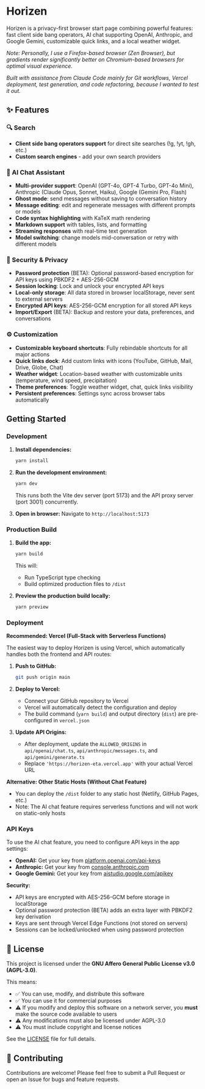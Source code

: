 # Horizen

Horizen is a privacy-first browser start page combining powerful features: fast client side bang operators, AI chat supporting OpenAI, Anthropic, and Google Gemini, customizable quick links, and a local weather widget.

*Note: Personally, I use a Firefox-based browser (Zen Browser), but gradients render significantly better on Chromium-based browsers for optimal visual experience.*

*Built with assistance from Claude Code mainly for Git workflows, Vercel deployment, test generation, and code refactoring, because I wanted to test it out.*

## ✨ Features

### 🔍 Search
- **Client side bang operators support** for direct site searches (!g, !yt, !gh, etc.)
- **Custom search engines** - add your own search providers

### 💬 AI Chat Assistant
- **Multi-provider support**: OpenAI (GPT-4o, GPT-4 Turbo, GPT-4o Mini), Anthropic (Claude Opus, Sonnet, Haiku), Google (Gemini Pro, Flash)
- **Ghost mode**: send messages without saving to conversation history
- **Message editing**: edit and regenerate messages with different prompts or models
- **Code syntax highlighting** with KaTeX math rendering
- **Markdown support** with tables, lists, and formatting
- **Streaming responses** with real-time text generation
- **Model switching**: change models mid-conversation or retry with different models

### 🔐 Security & Privacy
- **Password protection** (BETA): Optional password-based encryption for API keys using PBKDF2 + AES-256-GCM
- **Session locking**: Lock and unlock your encrypted API keys
- **Local-only storage**: All data stored in browser localStorage, never sent to external servers
- **Encrypted API keys**: AES-256-GCM encryption for all stored API keys
- **Import/Export** (BETA): Backup and restore your data, preferences, and conversations

### ⚙️ Customization
- **Customizable keyboard shortcuts**: Fully rebindable shortcuts for all major actions
- **Quick links dock**: Add custom links with icons (YouTube, GitHub, Mail, Drive, Globe, Chat)
- **Weather widget**: Location-based weather with customizable units (temperature, wind speed, precipitation)
- **Theme preferences**: Toggle weather widget, chat, quick links visibility
- **Persistent preferences**: Settings sync across browser tabs automatically

## Getting Started

### Development

1. **Install dependencies:**
   ```bash
   yarn install
   ```

2. **Run the development environment:**
   ```bash
   yarn dev
   ```
   This runs both the Vite dev server (port 5173) and the API proxy server (port 3001) concurrently.

3. **Open in browser:**
   Navigate to `http://localhost:5173`

### Production Build

1. **Build the app:**
   ```bash
   yarn build
   ```
   This will:
   - Run TypeScript type checking
   - Build optimized production files to `/dist`

2. **Preview the production build locally:**
   ```bash
   yarn preview
   ```

### Deployment

**Recommended: Vercel (Full-Stack with Serverless Functions)**

The easiest way to deploy Horizen is using Vercel, which automatically handles both the frontend and API routes:

1. **Push to GitHub:**
   ```bash
   git push origin main
   ```

2. **Deploy to Vercel:**
   - Connect your GitHub repository to Vercel
   - Vercel will automatically detect the configuration and deploy
   - The build command (`yarn build`) and output directory (`dist`) are pre-configured in `vercel.json`

3. **Update API Origins:**
   - After deployment, update the `ALLOWED_ORIGINS` in `api/openai/chat.ts`, `api/anthropic/messages.ts`, and `api/gemini/generate.ts`
   - Replace `'https://horizen-eta.vercel.app'` with your actual Vercel URL

**Alternative: Other Static Hosts (Without Chat Feature)**
- You can deploy the `/dist` folder to any static host (Netlify, GitHub Pages, etc.)
- Note: The AI chat feature requires serverless functions and will not work on static-only hosts

### API Keys

To use the AI chat feature, you need to configure API keys in the app settings:
- **OpenAI:** Get your key from [platform.openai.com/api-keys](https://platform.openai.com/api-keys)
- **Anthropic:** Get your key from [console.anthropic.com](https://console.anthropic.com/)
- **Google Gemini:** Get your key from [aistudio.google.com/apikey](https://aistudio.google.com/apikey)

**Security:**
- API keys are encrypted with AES-256-GCM before storage in localStorage
- Optional password protection (BETA) adds an extra layer with PBKDF2 key derivation
- Keys are sent through Vercel Edge Functions (not stored on servers)
- Sessions can be locked/unlocked when using password protection

## 📄 License

This project is licensed under the **GNU Affero General Public License v3.0 (AGPL-3.0)**.

This means:
- ✅ You can use, modify, and distribute this software
- ✅ You can use it for commercial purposes
- ⚠️ If you modify and deploy this software on a network server, you **must** make the source code available to users
- ⚠️ Any modifications must also be licensed under AGPL-3.0
- ⚠️ You must include copyright and license notices

See the [LICENSE](LICENSE) file for full details.

## 🤝 Contributing

Contributions are welcome! Please feel free to submit a Pull Request or open an Issue for bugs and feature requests.

